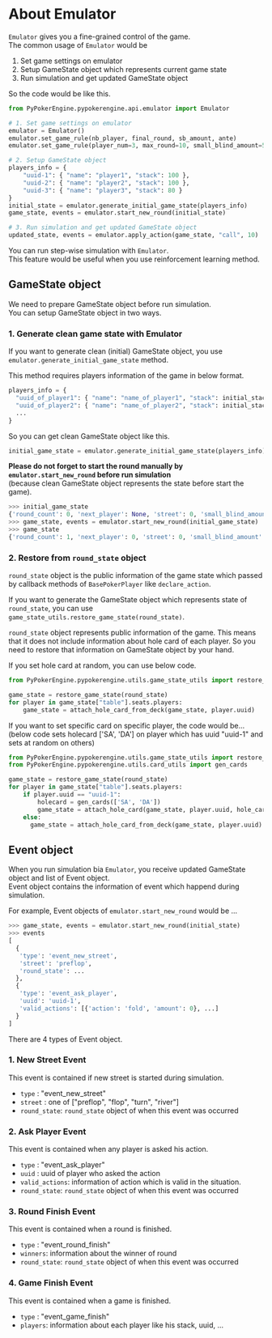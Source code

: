 # About Emulator
`Emulator` gives you a fine-grained control of the game.  
The common usage of `Emulator` would be

1. Set game settings on emulator
2. Setup GameState object which represents current game state
3. Run simulation and get updated GameState object

So the code would be like this.
```python
from PyPokerEngine.pypokerengine.api.emulator import Emulator

# 1. Set game settings on emulator
emulator = Emulator()
emulator.set_game_rule(nb_player, final_round, sb_amount, ante)
emulator.set_game_rule(player_num=3, max_round=10, small_blind_amount=5, ante_amount=1)

# 2. Setup GameState object
players_info = {
    "uuid-1": { "name": "player1", "stack": 100 },
    "uuid-2": { "name": "player2", "stack": 100 },
    "uuid-3": { "name": "player3", "stack": 80 }
}
initial_state = emulator.generate_initial_game_state(players_info)
game_state, events = emulator.start_new_round(initial_state)

# 3. Run simulation and get updated GameState object
updated_state, events = emulator.apply_action(game_state, "call", 10)
```

You can run step-wise simulation with `Emulator`.  
This feature would be useful when you use reinforcement learning method.

## GameState object
We need to prepare GameState object before run simulation.  
You can setup GameState object in two ways.

### 1. Generate clean game state with Emulator
If you want to generate clean (initial) GameState object,
you use `emulator.generate_initial_game_state` method.

This method requires players information of the game in below format.

```python
players_info = {
  "uuid_of_player1": { "name": "name_of_player1", "stack": initial_stack_of_player1 },
  "uuid_of_player2": { "name": "name_of_player2", "stack": initial_stack_of_player2 },
  ...
}
```

So you can get clean GameState object like this.
```python
initial_game_state = emulator.generate_initial_game_state(players_info)
```

**Please do not forget to start the round manually by `emulator.start_new_round` before run simulation**  
(because clean GameState object represents the state before start the game).
```python
>>> initial_game_state
{'round_count': 0, 'next_player': None, 'street': 0, 'small_blind_amount': 5}, 'table': <pypokerengine.engine.table.Table instance at 0x10666cc68>}
>>> game_state, events = emulator.start_new_round(initial_game_state)
>>> game_state
{'round_count': 1, 'next_player': 0, 'street': 0, 'small_blind_amount': 5}, 'table': <pypokerengine.engine.table.Table instance at 0x1066bca28>}
```

### 2. Restore from `round_state` object
`round_state` object is the public information of the game state 
which passed by callback methods of `BasePokerPlayer` like `declare_action`.

If you want to generate the GameState object which represents state of `round_state`,
you can use `game_state_utils.restore_game_state(round_state)`.

`round_state` object represents public information of the game.
This means that it does not include information about hole card of each player.
So you need to restore that information on GameState object by your hand.

If you set hole card at random, you can use below code.
```python
from PyPokerEngine.pypokerengine.utils.game_state_utils import restore_game_state, attach_hole_card_from_deck

game_state = restore_game_state(round_state)
for player in game_state["table"].seats.players:
    game_state = attach_hole_card_from_deck(game_state, player.uuid)
```

If you want to set specific card on specific player, the code would be...  
(below code sets holecard ['SA', 'DA'] on player which has uuid "uuid-1" and sets at random on others)
```python
from PyPokerEngine.pypokerengine.utils.game_state_utils import restore_game_state, attach_hole_card_from_deck, attach_hole_card
from PyPokerEngine.pypokerengine.utils.card_utils import gen_cards

game_state = restore_game_state(round_state)
for player in game_state["table"].seats.players:
    if player.uuid == "uuid-1":
        holecard = gen_cards(['SA', 'DA'])
        game_state = attach_hole_card(game_state, player.uuid, hole_card)
    else:
      game_state = attach_hole_card_from_deck(game_state, player.uuid)
```

## Event object
When you run simulation bia `Emulator`, you receive updated GameState object and list of Event object.  
Event object contains the information of event which happend during simulation.  

For example, Event objects of `emulator.start_new_round` would be ...
```python
>>> game_state, events = emulator.start_new_round(initial_state)
>>> events
[
  {
   'type': 'event_new_street',
   'street': 'preflop',
   'round_state': ...
  },
  {
   'type': 'event_ask_player',
   'uuid': 'uuid-1',
   'valid_actions': [{'action': 'fold', 'amount': 0}, ...]
  }
]
```

There are 4 types of Event object.

### 1. New Street Event
This event is contained if new street is started during simulation.  

- `type` : "event_new_street"
- `street` : one of ["preflop", "flop", "turn", "river"]
- `round_state`: `round_state` object of when this event was occurred

### 2. Ask Player Event
This event is contained when any player is asked his action.

- `type` : "event_ask_player"
- `uuid` : uuid of player who asked the action
- `valid_actions`: information of action which is valid in the situation.
- `round_state`: `round_state` object of when this event was occurred

### 3. Round Finish Event
This event is contained when a round is finished.

- `type` : "event_round_finish"
- `winners`: information about the winner of round
- `round_state`: `round_state` object of when this event was occurred

### 4. Game Finish Event
This event is contained when a game is finished.

- `type` : "event_game_finish"
- `players`: information about each player like his stack, uuid, ...

